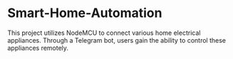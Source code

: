 # Smart-Home-Automation
This project utilizes NodeMCU to connect various home electrical appliances. Through a Telegram bot, users gain the ability to control these appliances remotely.
